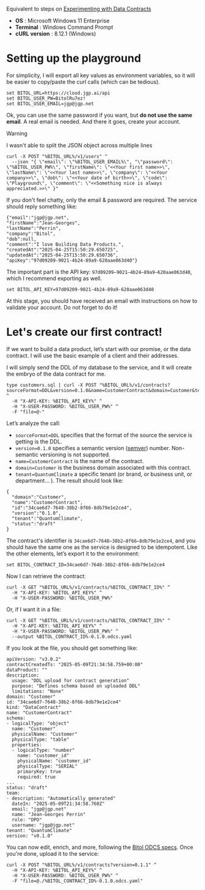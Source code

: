 Equivalent to steps on [Experimenting with Data Contracts](https://medium.com/@jgperrin/9d36219e139e)

* **OS** : Microsoft Windows 11 Enterprise
* **Terminal** : Windows Command Prompt
* **cURL version** : 8.12.1 (Windows)

# Setting up the playground
For simplicity, I will export all key values as environment variables, so it will be easier to copy/paste the curl calls (which can be tedious).

```
set BITOL_URL=https://cloud.jgp.ai/api
set BITOL_USER_PW=BitolRu7ez!
set BITOL_USER_EMAIL=jgp@jgp.net
```

Ok, you can use the same password if you want, but **do not use the same email**. A real email is needed. And there it goes, create your account.

> [!WARNING]
> I wasn't able to split the JSON object across multiple lines
```
curl -X POST "%BITOL_URL%/v1/users" ^
  --json "{ \"email\": \"%BITOL_USER_EMAIL%\", "\"password\": \"%BITOL_USER_PW%\", \"firstName\": \"<<Your first name>>\", \"lastName\": \"<<Your last name>>\", \"company\": \"<<Your company>>\", \"dob\": \"<<Your date of birth>>\", \"code\": \"Playground\", \"comment\": \"<<Something nice is always appreciated.>>\" }"
```

If you don't feel chatty, only the email & password are required. The service should reply something like:

```
{"email":"jgp@jgp.net",
"firstName":"Jean-Georges",
"lastName":"Perrin",
"company":"Bitol",
"dob":null,
"comment":"I love Building Data Products.",
"createdAt":"2025-04-25T15:50:29.650725", 
"updatedAt":"2025-04-25T15:50:29.650736",
"apiKey":"97d09209-9021-4b24-89a9-620aae063d40"}
```

The important part is the API key: `97d09209–9021–4b24–89a9–620aae063d40`, which I recommend exporting as well.

```
set BITOL_API_KEY=97d09209-9021-4b24-89a9-620aae063d40
```

At this stage, you should have received an email with instructions on how to validate your account. Do not forget to do it!

# Let's create our first contract!
If we want to build a data product, let’s start with our promise, or the data contract. I will use the basic example of a client and their addresses.

I will simply send the DDL of my database to the service, and it will create the embryo of the data contract for me.

```
type customers.sql | curl -X POST "%BITOL_URL%/v1/contracts?sourceFormat=DDL&version=0.1.0&name=CustomerContract&domain=Customer&tenant=QuantumClimate" ^
  -H "X-API-KEY: %BITOL_API_KEY%" ^
  -H "X-USER-PASSWORD: %BITOL_USER_PW%" ^
  -F "file=@-"
```

Let’s analyze the call:
* `sourceFormat=DDL` specifies that the format of the source the service is getting is the DDL.
* `version=0.1.0` specifies a semantic version ([semver](https://semver.org/)) number. Non-semantic versioning is not supported.
* `name=CustomerContract` is the name of the contract.
* `domain=Customer` is the business domain associated with this contract.
* `tenant=QuantumClimate` a specific tenant (or brand, or business unit, or department… ).
The result should look like:

```
{
  "domain":"Customer",
  "name":"CustomerContract",
  "id":"34cae6d7-7648-38b2-8f66-8db79e1e2ce4",
  "version":"0.1.0",
  "tenant":"QuantumClimate",
  "status":"draft"
}
```

The contract's identifier is `34cae6d7–7648–38b2–8f66–8db79e1e2ce4`, and you should have the same one as the service is designed to be idempotent. Like the other elements, let’s export it to the environment:

```
set BITOL_CONTRACT_ID=34cae6d7-7648-38b2-8f66-8db79e1e2ce4
```
Now I can retrieve the contract:
```
curl -X GET "%BITOL_URL%/v1/contracts/%BITOL_CONTRACT_ID%" ^
  -H "X-API-KEY: %BITOL_API_KEY%" ^
  -H "X-USER-PASSWORD: %BITOL_USER_PW%"
```
Or, if I want it in a file:
```
curl -X GET "%BITOL_URL%/v1/contracts/%BITOL_CONTRACT_ID%" ^
  -H "X-API-KEY: %BITOL_API_KEY%" ^
  -H "X-USER-PASSWORD: %BITOL_USER_PW%" ^
  --output %BITOL_CONTRACT_ID%-0.1.0.odcs.yaml
```
If you look at the file, you should get something like:
```
apiVersion: "v3.0.2"
contractCreatedTs: "2025-05-09T21:34:58.759+00:00"
dataProduct: ""
description:
  usage: "DDL upload for contract generation"
  purpose: "Defines schema based on uploaded DDL"
  limitations: "None"
domain: "Customer"
id: "34cae6d7-7648-38b2-8f66-8db79e1e2ce4"
kind: "DataContract"
name: "CustomerContract"
schema:
- logicalType: "object"
  name: "Customer"
  physicalName: "Customer"
  physicalType: "table"
  properties:
  - logicalType: "number"
    name: "customer_id"
    physicalName: "customer_id"
    physicalType: "SERIAL"
    primaryKey: true
    required: true
...
status: "draft"
team:
- description: "Automatically generated"
  dateIn: "2025-05-09T21:34:58.760Z"
  email: "jgp@jgp.net"
  name: "Jean-Georges Perrin"
  role: "DPO"
  username: "jgp@jgp.net"
tenant: "QuantumClimate"
version: "v0.1.0"
```
You can now edit, enrich, and more, following the [Bitol ODCS specs](https://github.com/bitol-io/open-data-contract-standard). Once you're done, upload it to the service:
```
curl -X POST "%BITOL_URL%/v1/contracts?version=0.1.1" ^
  -H "X-API-KEY: %BITOL_API_KEY%" ^
  -H "X-USER-PASSWORD: %BITOL_USER_PW%" ^
  -F "file=@./%BITOL_CONTRACT_ID%-0.1.0.odcs.yaml"
```
